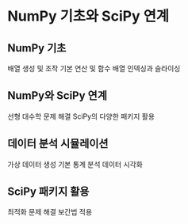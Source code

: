 # NumPy 기초와 SciPy 연계

## NumPy 기초
배열 생성 및 조작
기본 연산 및 함수
배열 인덱싱과 슬라이싱


## NumPy와 SciPy 연계
선형 대수학 문제 해결
SciPy의 다양한 패키지 활용


## 데이터 분석 시뮬레이션
가상 데이터 생성
기본 통계 분석
데이터 시각화


## SciPy 패키지 활용
최적화 문제 해결
보간법 적용